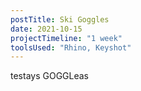 ```yaml
---
postTitle: Ski Goggles
date: 2021-10-15
projectTimeline: "1 week"
toolsUsed: "Rhino, Keyshot"
---
```





testays GOGGLeas